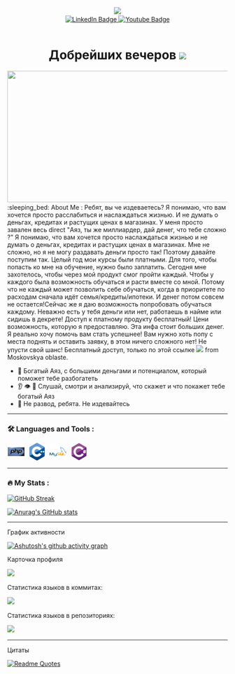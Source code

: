 <div id="header" align="center">
  <img src="https://psv4.userapi.com/c237031/u312110698/docs/d36/57be034ac0e9/krol.gif?extra=OZAJLu-15A-3FIrLhEurn640kCxg9PFfQAxekJfDVN7hY2fGB_SVXiuqpSVUe5j7Acxv245NFrNol36WqvYaPZ9NWlFOPfTJBASDFCRRPaUO0JT-Q_WVotABhQFMiBtYd06gmmkyUghdTCbWXKW32Mky" width="100"/>
</div>


<div id="badges" align="center">
  <a href="https://vk.com/al_im.php?sel=c5">
    <img src="https://img.shields.io/badge/Вконтакте-blue?style=for-the-badge&logo=vk&logoColor=white" alt="LinkedIn Badge"/>
  </a>
  <a href="https://t.me/x12947">
    <img src="https://img.shields.io/badge/Telegram-green?style=for-the-badge&logo=telegram&logoColor=white" alt="Youtube Badge"/>
  </a>
</div>
<div id="viewprof" align="center">
  <img src="https://komarev.com/ghpvc/?username=vlukert&style=flat-square&color=blue" alt=""/>
</div>
<div id="heythere" align="center">
  <h1>
  Добрейших вечеров
  <img src="https://media.giphy.com/media/hvRJCLFzcasrR4ia7z/giphy.gif" width="30px"/>
</h1>
</div>
<div align="center">
  <img src="https://psv4.userapi.com/c520036/u307928747/docs/d24/56cfed483f89/PYaTNITsA.gif?extra=CltADD1jjFrbOhgKCHav_aCihb9z4pSPIhPtkmKUbFFf1lljXDVmSpkwpZMg6l5EibQsouq04Ane_rJiewpHTUAHZUjC4G3Xnp_dsYK9C9mPMvWUFEK3Avijq3XgJJqEmzFqD6a2r-j3vrwkzuW42kht" width="600" height="300"/>
</div>
:sleeping_bed: About Me :
Ребят, вы че издеваетесь? Я понимаю, что вам хочется просто расслабиться и наслаждаться жизнью. И не думать о деньгах, кредитах и растущих ценах в магазинах.
У меня просто завален весь direct "Аяз, ты же миллиардер, дай денег, что тебе сложно ?" Я понимаю, что вам хочется просто наслаждаться жизнью и не думать о деньгах, кредитах и растущих ценах в магазинах. Мне не сложно, но я не могу раздавать деньги просто так! Поэтому давайте поступим так. Целый год мои курсы были платными. Для того, чтобы попасть ко мне на обучение, нужно было заплатить. Сегодня мне захотелось, чтобы через мой продукт смог пройти каждый. Чтобы у каждого была возможность обучаться и расти вместе со мной. Потому что не каждый может позволить себе обучаться, когда в приоритете по расходам сначала идёт семья/кредиты/ипотеки.
И денег потом совсем не остается!Сейчас же я даю возможность попробовать обучаться каждому. Неважно есть у тебя деньги или нет, работаешь в найме или сидишь в декрете!
Доступ к платному продукту бесплатный! Цени возможность, которую я предоставляю. Эта инфа стоит больших денег. Я реально хочу помочь вам стать успешнее!
Вам нужно хоть попу с места поднять и оставить заявку, в этом ничего сложного нет!
Не упусти свой шанс! Бесплатный доступ, только по этой ссылке <img src="https://psv4.userapi.com/c236331/u439181908/docs/d21/c549287b84d0/1664014354378.gif?extra=7toayrMPWd0CMtGw1TVyvI3VyUoFBiegdmD7PwMN9WPohtipusw-HyO8IM6ZaGDLaBE19wFfXd2eEdFQuPztoY3fhMGwElY14b8LGFNx-TiisIoIhazF9SFumfIMy1l8EM9oTb_f_fXOARcIKhKtwPTN" width="30"> from Moskovskya oblaste.

- :angel: Богатый Аяз, с большими деньгами и потенциалом, который поможет тебе разбогатеть 
- :ear: :eye: :brain: Слушай, смотри и анализируй, что скажет и что покажет тебе богатый Аяз
- :clown_face:  Не развод, ребята. Не издевайтесь 
---
### :hammer_and_wrench: Languages and Tools :
<div>
  <img src=https://raw.githubusercontent.com/devicons/devicon/1119b9f84c0290e0f0b38982099a2bd027a48bf1/icons/php/php-original.svg title="PHP" alt="PHP" width="40" height="40"/>&nbsp;
  <img src="https://raw.githubusercontent.com/devicons/devicon/1119b9f84c0290e0f0b38982099a2bd027a48bf1/icons/cplusplus/cplusplus-original.svg" title="C++" alt="C++" width="40" height="40"/>&nbsp;
  <img src="https://github.com/devicons/devicon/blob/master/icons/mysql/mysql-original-wordmark.svg" title="MySQL"  alt="MySQL" width="40" height="40"/>&nbsp;
  <img src="https://raw.githubusercontent.com/devicons/devicon/1119b9f84c0290e0f0b38982099a2bd027a48bf1/icons/csharp/csharp-original.svg" title="C#" alt="C#" width="40" height="40"/>&nbsp;
</div>

---

### 🔥 My Stats :

[![GitHub Streak](http://github-readme-streak-stats.herokuapp.com?user=Vlukert&theme=neon-dark&hide_border=true&border_radius=45&locale=ru)](https://git.io/streak-stats)

[![Anurag's GitHub stats](https://github-readme-stats.vercel.app/api?username=Vlukert&theme=dark&locale=ru)](https://github.com/rompersStomper/github-readme-stats)

---

График активности

[![Ashutosh's github activity graph](https://activity-graph.herokuapp.com/graph?username=Ashutosh00710)](https://github.com/ashutosh00710/github-readme-activity-graph)

Карточка профиля

![](https://github-profile-summary-cards.vercel.app/api/cards/profile-details?username=Vlukert&theme=solarized_dark)



Статистика языков в коммитах:

![](https://github-profile-summary-cards.vercel.app/api/cards/most-commit-language?username=Vlukert&theme=solarized_dark)



Статистика языков в репозиториях:

![](https://github-profile-summary-cards.vercel.app/api/cards/repos-per-language?username=Vlukert&theme=solarized_dark)

---

Цитаты

[![Readme Quotes](https://quotes-github-readme.vercel.app/api?type=horizontal&theme=dark)](https://github.com/piyushsuthar/github-readme-quotes)





